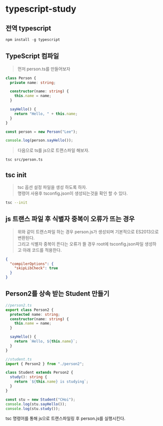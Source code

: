 # typescript-study

## 전역 typescript

```javascript
npm install -g typescript
```

## TypeScript 컴파일

> 먼저 person.ts를 만들어보자

```typescript
class Person {
  private name: string;

  constructor(name: string) {
    this.name = name;
  }

  sayHello() {
    return "Hello, " + this.name;
  }
}

const person = new Person("Lee");

console.log(person.sayHello());
```

> 다음으로 ts를 js으로 트랜스파일 해보자.

```bash
tsc src/person.ts
```

## tsc init

> tsc 옵션 설정 파일을 생성 하도록 하자.  
> 명령어 사용후 tsconfig.json이 생성되는것을 확인 할 수 있다.

```bash
tsc --init
```

## js 트랜스 파일 후 식별자 중복이 오류가 뜨는 경우

> 위와 같이 트랜스파일 하는 경우 person.js가 생성되며 기본적으로 ES2013으로 변환된다.  
> 그리고 식별자 중복이 뜬다는 오류가 뜰 경우 root에 tsconfig.json파일 생성하고 아래 코드를 적용한다.

```json
{
  "compilerOptions": {
    "skipLibCheck": true
  }
}
```

## Person2를 상속 받는 Student 만들기

```typescript
//person2.ts
export class Person2 {
  protected name: string;
  constructor(name: string) {
    this.name = name;
  }

  sayHello() {
    return `Hello, ${this.name}`;
  }
}
```

```typescript
//student.ts
import { Person2 } from "./person2";

class Student extends Person2 {
  study(): string {
    return `${this.name} is studying`;
  }
}

const stu = new Student("CHoi");
console.log(stu.sayHello());
console.log(stu.study());
```

tsc 명령어를 통해 js으로 트랜스파일링 후 person.js를 실행시킨다.
